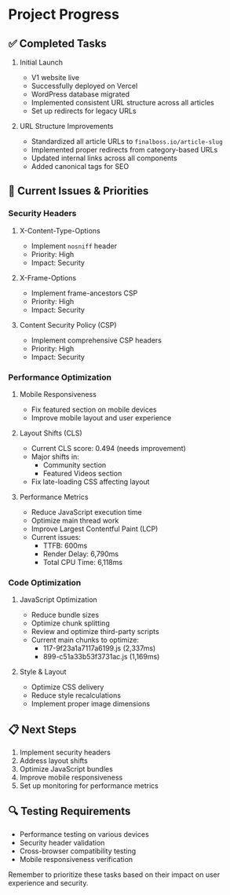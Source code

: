 # Project Progress

## ✅ Completed Tasks
1. Initial Launch
   - V1 website live
   - Successfully deployed on Vercel
   - WordPress database migrated
   - Implemented consistent URL structure across all articles
   - Set up redirects for legacy URLs

2. URL Structure Improvements
   - Standardized all article URLs to `finalboss.io/article-slug`
   - Implemented proper redirects from category-based URLs
   - Updated internal links across all components
   - Added canonical tags for SEO

## 🔄 Current Issues & Priorities

### Security Headers
1. X-Content-Type-Options
   - Implement `nosniff` header
   - Priority: High
   - Impact: Security

2. X-Frame-Options
   - Implement frame-ancestors CSP
   - Priority: High
   - Impact: Security

3. Content Security Policy (CSP)
   - Implement comprehensive CSP headers
   - Priority: High
   - Impact: Security

### Performance Optimization
1. Mobile Responsiveness
   - Fix featured section on mobile devices
   - Improve mobile layout and user experience

2. Layout Shifts (CLS)
   - Current CLS score: 0.494 (needs improvement)
   - Major shifts in:
     - Community section
     - Featured Videos section
   - Fix late-loading CSS affecting layout

3. Performance Metrics
   - Reduce JavaScript execution time
   - Optimize main thread work
   - Improve Largest Contentful Paint (LCP)
   - Current issues:
     - TTFB: 600ms
     - Render Delay: 6,790ms
     - Total CPU Time: 6,118ms

### Code Optimization
1. JavaScript Optimization
   - Reduce bundle sizes
   - Optimize chunk splitting
   - Review and optimize third-party scripts
   - Current main chunks to optimize:
     - 117-9f23a1a7117a6199.js (2,337ms)
     - 899-c51a33b53f3731ac.js (1,169ms)

2. Style & Layout
   - Optimize CSS delivery
   - Reduce style recalculations
   - Implement proper image dimensions

## 📋 Next Steps
1. Implement security headers
2. Address layout shifts
3. Optimize JavaScript bundles
4. Improve mobile responsiveness
5. Set up monitoring for performance metrics

## 🔍 Testing Requirements
- Performance testing on various devices
- Security header validation
- Cross-browser compatibility testing
- Mobile responsiveness verification

Remember to prioritize these tasks based on their impact on user experience and security.
